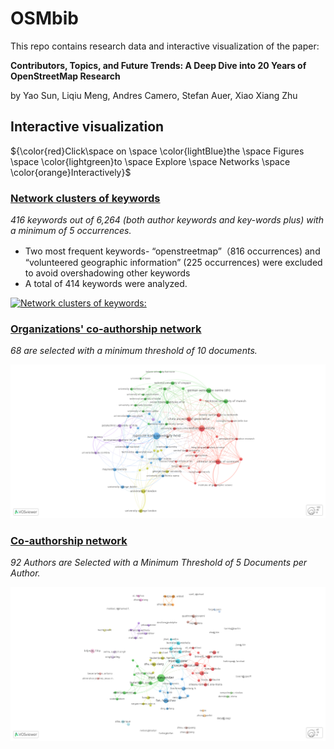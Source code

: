 # OSMbib

This repo contains research data and interactive visualization of the paper: 

__Contributors, Topics, and Future Trends: A Deep Dive into 20 Years of OpenStreetMap Research__

by Yao Sun, Liqiu Meng, Andres Camero, Stefan Auer, Xiao Xiang Zhu


## Interactive visualization 

${\color{red}Click\space on \space \color{lightBlue}the \space Figures \space \color{lightgreen}to \space Explore \space Networks \space \color{orange}Interactively}$


### [Network clusters of keywords](https://app.vosviewer.com/?json=https%3A%2F%2Fdrive.google.com%2Fuc%3Fid%3D1EbZDFNeOB0pFYYCwtFcOSIrvx6kGutQO)

*416 keywords out of 6,264 (both author keywords and key-words plus) with a minimum of 5 occurrences.*

* Two most frequent keywords- “openstreetmap”（816 occurrences) and “volunteered geographic information” (225 occurrences) were excluded to avoid overshadowing other keywords
* A total of 414 keywords were analyzed.

[![Network clusters of keywords:](https://github.com/user-attachments/assets/317d612f-38c6-46ef-890b-fc4df0081b86 'Network clusters of keywords')](https://app.vosviewer.com/?json=https%3A%2F%2Fdrive.google.com%2Fuc%3Fid%3D1EbZDFNeOB0pFYYCwtFcOSIrvx6kGutQO)


### [Organizations' co-authorship network](https://app.vosviewer.com/?json=https%3A%2F%2Fdrive.google.com%2Fuc%3Fid%3D15MsOE_raelF922wzbXF4VC61yVk0hTyb)

*68 are selected with a minimum threshold of 10 documents.*

[![Organizations' Co-Authorship Network:](https://github.com/ya0-sun/OSMbib/blob/main/img/organization.png 'Organizations Co-Authorship Network')](https://app.vosviewer.com/?json=https%3A%2F%2Fdrive.google.com%2Fuc%3Fid%3D15MsOE_raelF922wzbXF4VC61yVk0hTyb)


### [Co-authorship network](https://app.vosviewer.com/?json=https%3A%2F%2Fdrive.google.com%2Fuc%3Fid%3D1BZZPj4WQq477UoeBQhTDaV09ll5_daAl)

*92 Authors are Selected with a Minimum Threshold of 5 Documents per Author.*

[![Co-Authorship Network:](https://github.com/ya0-sun/OSMbib/blob/main/img/co-authorship.png 'Co-Authorship Network')](https://app.vosviewer.com/?json=https%3A%2F%2Fdrive.google.com%2Fuc%3Fid%3D1BZZPj4WQq477UoeBQhTDaV09ll5_daAl)


